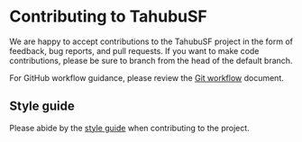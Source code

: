 # Contributing to TahubuSF

We are happy to accept contributions to the TahubuSF project in the form of feedback, bug reports, and pull requests. If you want to make code contributions, please be sure to branch from the head of the default branch.

For GitHub workflow guidance, please review the [Git workflow](./git-workflow.md) document.

## Style guide

Please abide by the [style guide](./style-guide.md) when contributing to the project.
